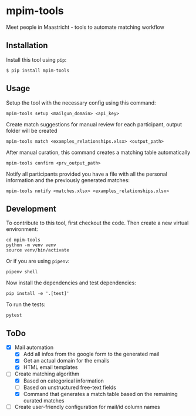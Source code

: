 # mpim-tools
Meet people in Maastricht - tools to automate matching workflow

## Installation

Install this tool using `pip`:

    $ pip install mpim-tools

## Usage

Setup the tool with the necessary config using this command:
    
    mpim-tools setup <mailgun_domain> <api_key>

Create match suggestions for manual review for each participant, output folder will be created

    mpim-tools match <examples_relationships.xlsx> <output_path>

After manual curation, this command creates a matching table automatically

    mpim-tools confirm <prv_output_path>

Notify all participants provided you have a file with all the personal information and the previously generated matches:

    mpim-tools notify <matches.xlsx> <examples_relationships.xlsx> 

## Development

To contribute to this tool, first checkout the code. Then create a new virtual environment:

    cd mpim-tools
    python -m venv venv
    source venv/bin/activate

Or if you are using `pipenv`:

    pipenv shell

Now install the dependencies and test dependencies:

    pip install -e '.[test]'

To run the tests:

    pytest

## ToDo 
* [x] Mail automation
  * [x] Add all infos from the google form to the generated mail 
  * [x] Get an actual domain for the emails
  * [x] HTML email templates
* [ ] Create matching algorithm
  * [x] Based on categorical information
  * [ ] Based on unstructured free-text fields
  * [x] Command that generates a match table based on the remaining curated matches
* [ ] Create user-friendly configuration for mail/id column names
